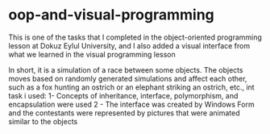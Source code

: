 # oop-and-visual-programming

This is one of the tasks that I completed in the object-oriented programming lesson at Dokuz Eylul University, and I also added a visual interface from what we learned in the visual programming lesson

In short, it is a simulation of a race between some objects. The objects moves based on randomly generated simulations and affect each other, such as a fox hunting an ostrich or an elephant striking an ostrich, etc.,
int task i used:
1- Concepts of inheritance, interface, polymorphism, and encapsulation were used
2 - The interface was created by Windows Form and the contestants were represented by pictures that were animated similar to the objects
